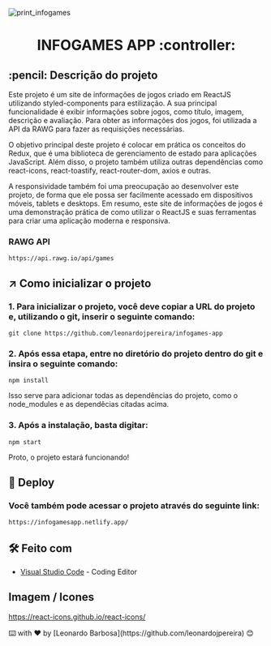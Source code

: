 ![print_infogames](https://user-images.githubusercontent.com/87662269/234714598-93b8bb7a-c42b-4112-b918-912ac320a763.JPG)


<h1 align="center">
 INFOGAMES APP :controller:
</h1>

<h2>
  :pencil: Descrição do projeto
</h2>

<p>
Este projeto é um site de informações de jogos criado em ReactJS utilizando styled-components para estilização. A sua principal funcionalidade é exibir informações sobre jogos, como título, imagem, descrição e avaliação. Para obter as informações dos jogos, foi utilizada a API da RAWG para fazer as requisições necessárias.

O objetivo principal deste projeto é colocar em prática os conceitos do Redux, que é uma biblioteca de gerenciamento de estado para aplicações JavaScript. Além disso, o projeto também utiliza outras dependências como react-icons, react-toastify, react-router-dom, axios e outras.

A responsividade também foi uma preocupação ao desenvolver este projeto, de forma que ele possa ser facilmente acessado em dispositivos móveis, tablets e desktops. Em resumo, este site de informações de jogos é uma demonstração prática de como utilizar o ReactJS e suas ferramentas para criar uma aplicação moderna e responsiva.
 
### RAWG API
 
```
https://api.rawg.io/api/games
```  
</p>



## ↗️ Como inicializar o projeto

<p>
 
### 1. Para inicializar o projeto, você deve copiar a URL do projeto e, utilizando o git, inserir o seguinte comando:
 
```
git clone https://github.com/leonardojpereira/infogames-app
```
  
### 2. Após essa etapa, entre no diretório do projeto dentro do git e insira o seguinte comando:
  
```
npm install
```  

Isso serve para adicionar todas as dependências do projeto, como o node_modules e as dependêcias citadas acima.
  
### 3. Após a instalação, basta digitar:
  
```
npm start
```    
  
Proto, o projeto estará funcionando!  
 
</p>



## :link: Deploy

### Você também pode acessar o projeto através do seguinte link:

```
https://infogamesapp.netlify.app/
```


## 🛠️ Feito com
* [Visual Studio Code](https://code.visualstudio.com) - Coding Editor
 

## Imagem / Icones

https://react-icons.github.io/react-icons/

   
<div style="align="center">
     ⌨️ with ❤️ by [Leonardo Barbosa](https://github.com/leonardojpereira) 😊
</div>


